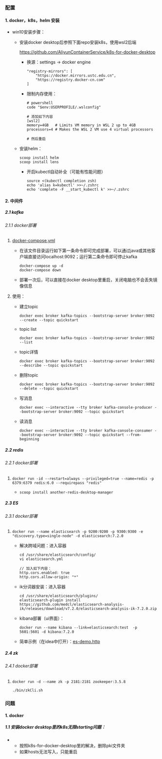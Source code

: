 ### 配置

#### 1. docker，k8s，helm 安装

- win10安装步骤：

  - 安装docker desktop后参照下面repo安装k8s，使用wsl2后端

    https://github.com/AliyunContainerService/k8s-for-docker-desktop

    - 换源：settings -> docker engine

      ```
      "registry-mirrors": [
          "https://docker.mirrors.ustc.edu.cn",
          "https://registry.docker-cn.com"
      ]
      ```

    - 限制内存使用：

      ```
      # powershell
      code "$env:USERPROFILE/.wslconfig"
      
      # 添加如下内容
      [wsl2]
      memory=4GB   # Limits VM memory in WSL 2 up to 4GB
      processors=4 # Makes the WSL 2 VM use 4 virtual processors
      
      # 然后重启
      ```
  
  - 安装helm：
  
    ```
    scoop install helm
    scoop install lens
    ```
  
    - 开启kubectl自动补全（可能有性能问题）
  
      ```
      source <(kubectl completion zsh)
      echo 'alias k=kubectl' >>~/.zshrc
      echo 'complete -F __start_kubectl k' >>~/.zshrc
      ```

#### 2. 中间件

##### 2.1 kafka

###### 2.1.1 docker部署

1. [docker-compose.yml](./resources/kafka/docker-compose.yml)

   - 在该文件目录运行如下第一条命令即可完成部署，可以通过java或其他客户端直接访问localhost:9092；运行第二条命令即可停止kafka

     ```
     docker-compose up -d
     docker-compose down
     ```

   - 部署一次后，可以直接在docker desktop里重启，关闭电脑也不会丢失镜像信息

2. 使用：

   - 建立topic

     ```
     docker exec broker kafka-topics --bootstrap-server broker:9092 --create --topic quickstart
     ```

   - topic list

     ```
     docker exec broker kafka-topics --bootstrap-server broker:9092 --list
     ```

   - topic详情

     ```
     docker exec broker kafka-topics --bootstrap-server broker:9092 --describe --topic quickstart
     ```
   
   - 删除topic
   
     ```
     docker exec broker kafka-topics --bootstrap-server broker:9092 --delete --topic quickstart
     ```
   
   - 写消息
   
     ```
     docker exec --interactive --tty broker kafka-console-producer --bootstrap-server broker:9092 --topic quickstart
     ```
   
   - 读消息
   
     ```
     docker exec --interactive --tty broker kafka-console-consumer --bootstrap-server broker:9092 --topic quickstart --from-beginning
     ```

##### 2.2 redis

###### 2.2.1 docker部署

1. ```
   docker run -id --restart=always --privileged=true --name=redis -p 6379:6379 redis:6.0 --requirepass "redis"
   ```
   
   - ```
     scoop install another-redis-desktop-manager
     ```
   
     

##### 2.3 ES

###### 2.3.1 docker部署

1. ```
   docker run --name elasticsearch -p 9200:9200 -p 9300:9300 -e "discovery.type=single-node" -d elasticsearch:7.2.0
   ```

   - 解决跨域问题：进入容器

     ```
     cd /usr/share/elasticsearch/config/
     vi elasticsearch.yml
     
     // 加入如下内容：
     http.cors.enabled: true
     http.cors.allow-origin: "*"
     ```

   - ik分词器安装：进入容器

     ```
     cd /usr/share/elasticsearch/plugins/
     elasticsearch-plugin install https://github.com/medcl/elasticsearch-analysis-ik/releases/download/v7.2.0/elasticsearch-analysis-ik-7.2.0.zip
     ```

   - kibana部署（ui界面）：

     ```
     docker run --name kibana --link=elasticsearch:test  -p 5601:5601 -d kibana:7.2.0
     ```

   - 简单示例（在idea中打开）：[es-demo.http](./resources/es/es-demo.http)

##### 2.4 zk

###### 2.4.1 docker部署

1. ```
   docker run -d --name zk -p 2181:2181 zookeeper:3.5.8
   ```

   ```
   ./bin/zkCli.sh
   ```
   
   


### 问题

#### 1. docker

##### 1.1 安装docker desktop里的k8s无限starting问题：

- - 按照k8s-for-docker-desktop里的解决，删除pki文件夹
  - 如果hosts无法写入，只能重启

